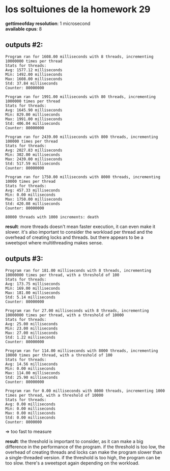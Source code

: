 # los soltuiones de la homework 29

**gettimeofday resolution**: 1 microsecond  
**available cpus**: 8


## outputs #2:

```
Program ran for 1608.00 milliseconds with 8 threads, incrementing 10000000 times per thread
Stats for threads:
Avg: 1577.12 milliseconds
Min: 1492.00 milliseconds
Max: 1608.00 milliseconds
Std: 37.84 milliseconds
Counter: 80000000
```

```
Program ran for 1991.00 milliseconds with 80 threads, incrementing 1000000 times per thread
Stats for threads:
Avg: 1645.90 milliseconds
Min: 829.00 milliseconds
Max: 1991.00 milliseconds
Std: 406.04 milliseconds
Counter: 80000000
```

```
Program ran for 2439.00 milliseconds with 800 threads, incrementing 100000 times per thread
Stats for threads:
Avg: 2027.83 milliseconds
Min: 302.00 milliseconds
Max: 2439.00 milliseconds
Std: 517.59 milliseconds
Counter: 80000000
```

```
Program ran for 1750.00 milliseconds with 8000 threads, incrementing 10000 times per thread
Stats for threads:
Avg: 457.33 milliseconds
Min: 0.00 milliseconds
Max: 1750.00 milliseconds
Std: 420.08 milliseconds
Counter: 80000000
```

```
80000 threads with 1000 increments: death
```

**result**: more threads doesn't mean faster execution, it can even make it slower. it's also important to consider the workload per thread and the overhead of creating locks and threads. but there appears to be a sweetspot where multithreading makes sense.


## outputs #3:

```
Program ran for 181.00 milliseconds with 8 threads, incrementing 10000000 times per thread, with a threshold of 100
Stats for threads:
Avg: 173.75 milliseconds
Min: 169.00 milliseconds
Max: 181.00 milliseconds
Std: 5.14 milliseconds
Counter: 80000000
```

```
Program ran for 27.00 milliseconds with 8 threads, incrementing 10000000 times per thread, with a threshold of 10000
Stats for threads:
Avg: 25.00 milliseconds
Min: 23.00 milliseconds
Max: 27.00 milliseconds
Std: 1.22 milliseconds
Counter: 80000000
```

```
Program ran for 114.00 milliseconds with 8000 threads, incrementing 10000 times per thread, with a threshold of 100
Stats for threads:
Avg: 14.56 milliseconds
Min: 0.00 milliseconds
Max: 114.00 milliseconds
Std: 25.90 milliseconds
Counter: 80000000
```

```
Program ran for 0.00 milliseconds with 8000 threads, incrementing 1000 times per thread, with a threshold of 10000
Stats for threads:
Avg: 0.00 milliseconds
Min: 0.00 milliseconds
Max: 0.00 milliseconds
Std: 0.00 milliseconds
Counter: 8000000
```
=> too fast to measure  

**result**: the threshold is important to consider, as it can make a big difference in the performance of the program. if the threshold is too low, the overhead of creating threads and locks can make the program slower than a single-threaded version. if the threshold is too high, the program can be too slow. there's a sweetspot again depending on the workload.
